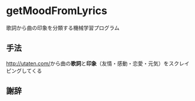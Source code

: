# getMoodFromLyrics
歌詞から曲の印象を分類する機械学習プログラム

## 手法
<a href="http://utaten.com/">http://utaten.com/</a>から曲の<b>歌詞</b>と<b>印象</b>（友情・感動・恋愛・元気）をスクレイピングしてくる


## 謝辞
